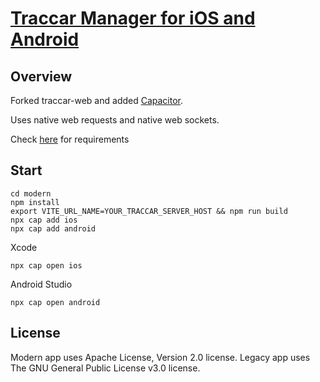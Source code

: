 # [Traccar Manager for iOS and Android](https://www.traccar.org)

## Overview

Forked traccar-web and added [Capacitor](https://github.com/ionic-team/capacitor).

Uses native web requests and native web sockets.

Check [here](https://capacitorjs.com/docs/getting-started/environment-setup) for requirements

## Start
```
cd modern
npm install
export VITE_URL_NAME=YOUR_TRACCAR_SERVER_HOST && npm run build
npx cap add ios
npx cap add android
```
Xcode
```
npx cap open ios
```

Android Studio
```
npx cap open android
```


## License

Modern app uses Apache License, Version 2.0 license.
Legacy app uses The GNU General Public License v3.0 license.
